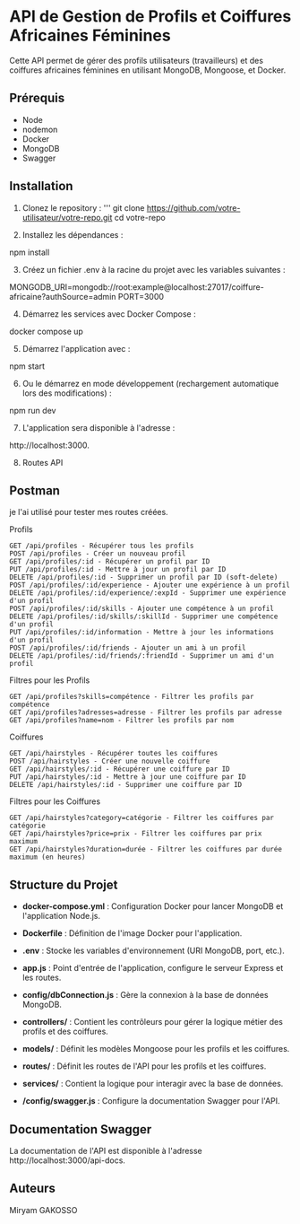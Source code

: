 # API de Gestion de Profils et Coiffures Africaines Féminines

Cette API permet de gérer des profils utilisateurs (travailleurs) et des coiffures africaines féminines en utilisant MongoDB, Mongoose, et Docker.

## Prérequis

- Node
- nodemon
- Docker
- MongoDB
- Swagger

## Installation

1. Clonez le repository :
'''
   git clone https://github.com/votre-utilisateur/votre-repo.git
   cd votre-repo

2. Installez les dépendances :

npm install

3. Créez un fichier .env à la racine du projet avec les variables suivantes :

MONGODB_URI=mongodb://root:example@localhost:27017/coiffure-africaine?authSource=admin
PORT=3000

4. Démarrez les services avec Docker Compose :

docker compose up

5. Démarrez l'application avec :

npm start 

6. Ou le démarrez en mode développement (rechargement automatique lors des modifications) :

npm run dev

7. L'application sera disponible à l'adresse :

 http://localhost:3000.

8. Routes API
## Postman
je l'ai utilisé pour tester mes routes créées.

Profils

    GET /api/profiles - Récupérer tous les profils
    POST /api/profiles - Créer un nouveau profil
    GET /api/profiles/:id - Récupérer un profil par ID
    PUT /api/profiles/:id - Mettre à jour un profil par ID
    DELETE /api/profiles/:id - Supprimer un profil par ID (soft-delete)
    POST /api/profiles/:id/experience - Ajouter une expérience à un profil
    DELETE /api/profiles/:id/experience/:expId - Supprimer une expérience d'un profil
    POST /api/profiles/:id/skills - Ajouter une compétence à un profil
    DELETE /api/profiles/:id/skills/:skillId - Supprimer une compétence d'un profil
    PUT /api/profiles/:id/information - Mettre à jour les informations d'un profil
    POST /api/profiles/:id/friends - Ajouter un ami à un profil
    DELETE /api/profiles/:id/friends/:friendId - Supprimer un ami d'un profil

Filtres pour les Profils

    GET /api/profiles?skills=compétence - Filtrer les profils par compétence
    GET /api/profiles?adresses=adresse - Filtrer les profils par adresse
    GET /api/profiles?name=nom - Filtrer les profils par nom

Coiffures

    GET /api/hairstyles - Récupérer toutes les coiffures
    POST /api/hairstyles - Créer une nouvelle coiffure
    GET /api/hairstyles/:id - Récupérer une coiffure par ID
    PUT /api/hairstyles/:id - Mettre à jour une coiffure par ID
    DELETE /api/hairstyles/:id - Supprimer une coiffure par ID

Filtres pour les Coiffures

    GET /api/hairstyles?category=catégorie - Filtrer les coiffures par catégorie
    GET /api/hairstyles?price=prix - Filtrer les coiffures par prix maximum
    GET /api/hairstyles?duration=durée - Filtrer les coiffures par durée maximum (en heures)

## Structure du Projet

- **docker-compose.yml** : Configuration Docker pour lancer MongoDB et l'application Node.js.

- **Dockerfile** : Définition de l'image Docker pour l'application.

- **.env** : Stocke les variables d'environnement (URI MongoDB, port, etc.).

- **app.js** : Point d'entrée de l'application, configure le serveur Express et les routes.

- **config/dbConnection.js** : Gère la connexion à la base de données MongoDB.

- **controllers/** : Contient les contrôleurs pour gérer la logique métier des profils et des coiffures.

- **models/** : Définit les modèles Mongoose pour les profils et les coiffures.

- **routes/** : Définit les routes de l'API pour les profils et les coiffures.

- **services/** : Contient la logique pour interagir avec la base de données.

- **/config/swagger.js** : Configure la documentation Swagger pour l'API.


## Documentation Swagger

La documentation de l'API est disponible à l'adresse http://localhost:3000/api-docs.

## Auteurs
Miryam GAKOSSO
